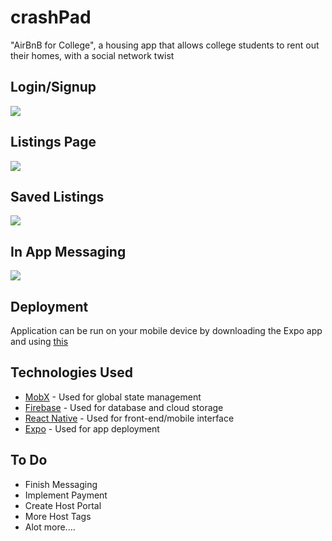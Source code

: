# crashPad
"AirBnB for College", a housing app that allows college students to rent out their homes, with a social network twist


## Login/Signup

![](https://i.imgur.com/xj2GQkl.png)

## Listings Page 

![](https://i.imgur.com/bx8zqoi.png) 

## Saved Listings

![](https://i.imgur.com/RpQUEU5.png)

## In App Messaging

![](https://i.imgur.com/sAb79yz.png)

## Deployment
 Application can be run on your mobile device by downloading the Expo app and using [this](https://expo.io/@eenenmo/crashPad)

## Technologies Used
+ [MobX](https://github.com/mobxjs/mobx) - Used for global state management
+ [Firebase](https://github.com/firebase/) - Used for database and cloud storage
+ [React Native](https://github.com/facebook/react-native) - Used for front-end/mobile interface
+ [Expo](https://github.com/expo/expo) - Used for app deployment

## To Do 
+ Finish Messaging
+ Implement Payment
+ Create Host Portal
+ More Host Tags
+ Alot more.... 
